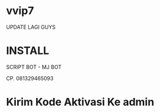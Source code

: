 # vvip7
UPDATE LAGI GUYS
# INSTALL 
SCRIPT BOT - MJ BOT

CP. 081329465093
# Kirim Kode Aktivasi Ke admin
